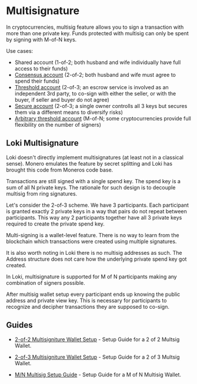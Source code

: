 # Multisignature
In cryptocurrencies, multisig feature allows you to sign a transaction with more than one private key. Funds protected with multisig can only be spent by signing with M-of-N keys.

 Use cases:

- Shared account (1-of-2; both husband and wife individually have full access to their funds)
- [Consensus account](../Wallets/CliWallet/2of2Multisig.md) (2-of-2; both husband and wife must agree to spend their funds)
- [Threshold account](../Wallets/CliWallet/2of3Multisig.md) (2-of-3; an escrow service is involved as an independent 3rd party, to co-sign with either the seller, or with the buyer, if seller and buyer do not agree)
- [Secure account](../Wallets/CliWallet/2of3Multisig.md) (2-of-3; a single owner controlls all 3 keys but secures them via a different means to diversify risks)
- [Arbitrary threshold account](../Wallets/CliWallet/MofNMultisig.md) (M-of-N; some cryptocurrencies provide full flexibility on the number of signers)

## Loki Multisignature

Loki doesn't directly implement multisignatures (at least not in a classical sense). Monero emulates the feature by secret splitting and Loki has brought this code from Moneros code base.

Transactions are still signed with a single spend key. The spend key is a sum of all N private keys. The rationale for such design is to decouple multisig from ring signatures.

Let's consider the 2-of-3 scheme. We have 3 participants. Each participant is granted exactly 2 private keys in a way that pairs do not repeat between participants. This way any 2 participants together have all 3 private keys required to create the private spend key.

Multi-signing is a wallet-level feature. There is no way to learn from the blockchain which transactions were created using multiple signatures.

It is also worth noting in Loki there is no multisig addresses as such. The Address structure does not care how the underlying private spend key got created.

In Loki, multisignature is supported for M of N participants making any combination of signers possible.

After multisig wallet setup every participant ends up knowing the public address and private view key. This is necessary for participants to recognize and decipher transactions they are supposed to co-sign.

## Guides

- [2-of-2 Multisigniture Wallet Setup](../Wallets/CliWallet/2of2Multisig.md) - Setup Guide for a 2 of 2 Multsig Wallet.

- [2-of-3 Multisigniture Wallet Setup](../Wallets/CliWallet/2of3Multisig.md) - Setup Guide for a 2 of 3 Multsig Wallet.

- [M/N Multisig Setup Guide](../Wallets/CliWallet/MofNMultisig.md) - Setup Guide for a M of N Multisig Wallet.